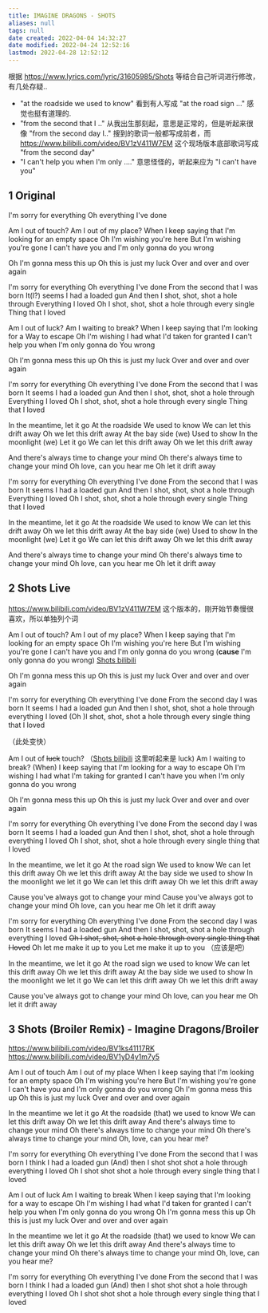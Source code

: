 ```yaml
---
title: IMAGINE DRAGONS - SHOTS
aliases: null
tags: null
date created: 2022-04-04 14:32:27
date modified: 2022-04-24 12:52:16
lastmod: 2022-04-28 12:52:12
---
```


根据 <https://www.lyrics.com/lyric/31605985/Shots> 等结合自己听词进行修改，有几处存疑..

- "at the roadside we used to know" 看到有人写成 "at the road sign …" 感觉也挺有道理的.
- "from the second that I .." 从我出生那刻起，意思是正常的，但是听起来很像 "from the second day I.."
    搜到的歌词一般都写成前者，而 <https://www.bilibili.com/video/BV1zV411W7EM> 这个现场版本底部歌词写成 "from the second day"
- "I can't help you when I'm only …." 意思怪怪的，听起来应为 "I can't have you"

## 1 Original

I'm sorry for everything
Oh everything I've done

Am I out of touch?
Am I out of my place?
When I keep saying that I'm looking for an empty space
Oh I'm wishing you're here
But I'm wishing you're gone
I can't have you and I'm only gonna do you wrong

Oh I'm gonna mess this up
Oh this is just my luck
Over and over and over again

I'm sorry for everything
Oh everything I've done
From the second that I was born
It(I?) seems I had a loaded gun
And then I shot, shot, shot a hole through
Everything I loved
Oh I shot, shot, shot a hole through every single
Thing that I loved

Am I out of luck?
Am I waiting to break?
When I keep saying that I'm looking for a
Way to escape
Oh I'm wishing I had what I'd taken for granted
I can't help you when I'm only gonna do
You wrong

Oh I'm gonna mess this up
Oh this is just my luck
Over and over and over again

I'm sorry for everything
Oh everything I've done
From the second that I was born
It seems I had a loaded gun
And then I shot, shot, shot a hole through
Everything I loved
Oh I shot, shot, shot a hole through every single
Thing that I loved

In the meantime, let it go
At the roadside
We used to know
We can let this drift away
Oh we let this drift away
At the bay side
(we) Used to show
In the moonlight
(we) Let it go
We can let this drift away
Oh we let this drift away

And there's always time to change your mind
Oh there's always time to change your mind
Oh love, can you hear me
Oh let it drift away

I'm sorry for everything
Oh everything I've done
From the second that I was born
It seems I had a loaded gun
And then I shot, shot, shot a hole through
Everything I loved
Oh I shot, shot, shot a hole through every single
Thing that I loved

In the meantime, let it go
At the roadside
We used to know
We can let this drift away
Oh we let this drift away
At the bay side
(we) Used to show
In the moonlight
(we) Let it go
We can let this drift away
Oh we let this drift away

And there's always time to change your mind
Oh there's always time to change your mind
Oh love, can you hear me
Oh let it drift away

## 2 Shots Live

<https://www.bilibili.com/video/BV1zV411W7EM> 这个版本的，刚开始节奏慢很喜欢，所以单独列个词

Am I out of touch?
Am I out of my place?
When I keep saying that I'm looking for an empty space
Oh I'm wishing you're here
But I'm wishing you're gone
I can't have you
and I'm only gonna do you wrong
(**cause** I'm only gonna do you wrong) [Shots bilibili](https://www.bilibili.com/video/BV1Kr4y167n4?p=2)

Oh I'm gonna mess this up
Oh this is just my luck
Over and over and over again

I'm sorry for everything
Oh everything I've done
From the second day I was born
It seems I had a loaded gun
And then I shot, shot, shot a hole through everything I loved
(Oh )I shot, shot, shot a hole through every single thing that I loved

（此处变快）

Am I out of ~~luck~~ touch? （[Shots bilibili](https://www.bilibili.com/video/BV1Kr4y167n4?p=2) 这里听起来是 luck)
Am I waiting to break?
(When) I keep saying that I'm looking for a way to escape
Oh I'm wishing I had what I'm taking for granted
I can't have you when I'm only gonna do you wrong

Oh I'm gonna mess this up
Oh this is just my luck
Over and over and over again

I'm sorry for everything
Oh everything I've done
From the second day I was born
It seems I had a loaded gun
And then I shot, shot, shot a hole through everything I loved
Oh I shot, shot, shot a hole through every single thing that I loved

In the meantime, we let it go
At the road sign
We used to know
We can let this drift away
Oh we let this drift away
At the bay side we used to show
In the moonlight we let it go
We can let this drift away
Oh we let this drift away

Cause you've always got to change your mind
Cause you've always got to change your mind
Oh love, can you hear me
Oh let it drift away

I'm sorry for everything
Oh everything I've done
From the second day I was born
It seems I had a loaded gun
And then I shot, shot, shot a hole through everything I loved
~~Oh I shot, shot, shot a hole through every single thing that I loved~~
Oh let me make it up to you
Let me make it up to you
（应该是吧）

In the meantime, we let it go
At the road sign we used to know
We can let this drift away
Oh we let this drift away
At the bay side we used to show
In the moonlight we let it go
We can let this drift away
Oh we let this drift away

Cause you've always got to change your mind
Oh love, can you hear me
Oh let it drift away

## 3 Shots (Broiler Remix) - Imagine Dragons/Broiler

<https://www.bilibili.com/video/BV1ks41117RK>
<https://www.bilibili.com/video/BV1yD4y1m7y5>

Am I out of touch
Am I out of my place
When I keep saying that I'm looking for an empty space
Oh I'm wishing you're here
But I'm wishing you're gone
I can't have you and I'm only gonna do you wrong
Oh I'm gonna mess this up
Oh this is just my luck
Over and over and over again

In the meantime we let it go
At the roadside (that) we used to know
We can let this drift away
Oh we let this drift away
And there's always time to change your mind
Oh there's always time to change your mind
Oh there's always time to change your mind
Oh, love, can you hear me?

I'm sorry for everything
Oh everything I've done
From the second that I was born I think I had a loaded gun
(And) then I shot shot shot a hole through everything I loved
Oh I shot shot shot a hole through every single thing that I loved

Am I out of luck
Am I waiting to break
When I keep saying that I'm looking for a way to escape
Oh I'm wishing I had what I'd taken for granted
I can't help you when I'm only gonna do you wrong
Oh I'm gonna mess this up
Oh this is just my luck
Over and over and over again

In the meantime we let it go
At the roadside (that) we used to know
We can let this drift away
Oh we let this drift away
And there's always time to change your mind
Oh there's always time to change your mind
Oh, love, can you hear me?

I'm sorry for everything
Oh everything I've done
From the second that I was born
I think I had a loaded gun
(And) then I shot shot shot a hole through everything I loved
Oh I shot shot shot a hole through every single thing that I loved
